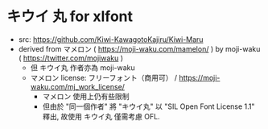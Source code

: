 # キウイ 丸 for xlfont

 - src: https://github.com/Kiwi-KawagotoKajiru/Kiwi-Maru
 - derived from マメロン ( https://moji-waku.com/mamelon/ )  by moji-waku ( https://twitter.com/mojiwaku ) 
   - 但 キウイ丸 作者亦為 moji-waku
   - マメロン license: フリーフォント（商用可） / https://moji-waku.com/mj_work_license/
     - マメロン 使用上仍有些限制
     - 但由於 "同一個作者" 將 "キウイ丸" 以 "SIL Open Font License 1.1" 釋出, 故使用 キウイ丸 僅需考慮 OFL.
